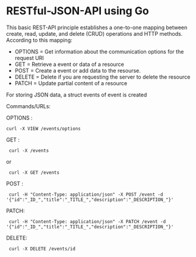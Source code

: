 # RESTful-JSON-API using Go


This basic REST-API principle establishes a one-to-one mapping between create, read, update, and delete (CRUD) operations and HTTP methods. According to this mapping:

- OPTIONS = Get information about the communication options for the request URI
- GET = Retrieve a event or data of a resource
- POST = Create a event or add data to the resourse.
- DELETE = Delete if you are requesting the server to delete the resource
- PATCH = Update partial content of a resource


For storing JSON data, a struct events of event is created

Commands/URLs:

 OPTIONS :
  ```
  curl -X VIEW /events/options
 ```

 GET :
 ```
  curl -X /events
 ```
   or
 ```
  curl -X GET /events
 ```
  
 POST :
 
 ```
  curl -H "Content-Type: application/json" -X POST /event -d '{"id":"_ID_","title":"_TITLE_","description":"_DESCRIPTION_"}'
 ```
 
 PATCH:
 
 ```
  curl -H "Content-Type: application/json" -X PATCH /event -d '{"id":"_ID_","title":"_TITLE_","description":"_DESCRIPTION_"}'
 ```
  
 DELETE:
 
 ```
  curl -X DELETE /events/id
 ```
  
